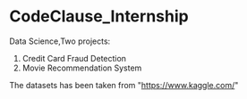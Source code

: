 # CodeClause_Internship
Data Science,Two projects:
1. Credit Card Fraud Detection
2. Movie Recommendation System

The datasets has been taken from "https://www.kaggle.com/"
